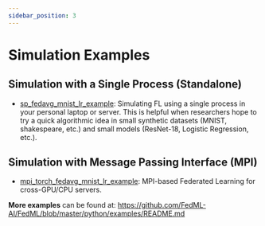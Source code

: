 ```yaml
---
sidebar_position: 3
---
```


# Simulation Examples

## Simulation with a Single Process (Standalone)

- [sp_fedavg_mnist_lr_example](./sp_fedavg_mnist_lr_example.md): 
  Simulating FL using a single process in your personal laptop or server. This is helpful when researchers hope to try a quick algorithmic idea in small synthetic datasets (MNIST, shakespeare, etc.) and small models (ResNet-18, Logistic Regression, etc.). 

## Simulation with Message Passing Interface (MPI)
- [mpi_torch_fedavg_mnist_lr_example](./mpi_torch_fedavg_mnist_lr_example.md): 
  MPI-based Federated Learning for cross-GPU/CPU servers.
  
**More examples** can be found at: 
https://github.com/FedML-AI/FedML/blob/master/python/examples/README.md